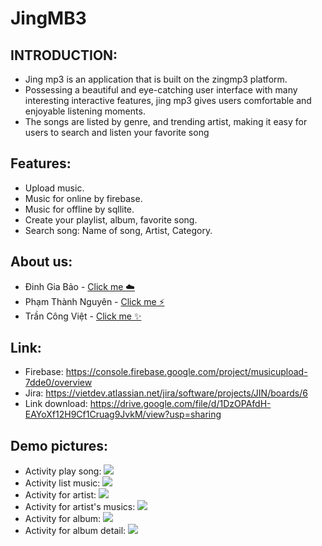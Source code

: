 # JingMB3 

## INTRODUCTION: 
- Jing mp3 is an application that is built on the zingmp3 platform. 
- Possessing a beautiful and eye-catching user interface with many interesting interactive features, jing mp3 gives users comfortable and enjoyable listening moments. 
- The songs are listed by genre, and trending artist, making it easy for users to search and listen your favorite song

## Features:
- Upload music.
- Music for online by firebase.
- Music for offline by sqllite.
- Create your playlist, album, favorite song.
- Search song: Name of song, Artist, Category.

## About us:
- Đinh Gia Bảo - <a href= "https://www.facebook.com/giabaobao2807/"> Click me ☁️</a>
- Phạm Thành Nguyên - <a href= "https://www.facebook.com/phodacbiet/"> Click me ⚡️</a>
- Trần Công Việt - <a href= "https://www.facebook.com/pikapika0710/"> Click me ✨</a>

## Link:
- Firebase: https://console.firebase.google.com/project/musicupload-7dde0/overview
- Jira: https://vietdev.atlassian.net/jira/software/projects/JIN/boards/6
- Link download: https://drive.google.com/file/d/1DzOPAfdH-EAYoXf12H9Cf1Cruag9JvkM/view?usp=sharing

## Demo pictures:

- Activity play song:
  <img src="https://res.cloudinary.com/boninguci/image/upload/v1656254554/moble-jingmb3/289517114_583889726431108_3809052648193822106_n_c3zbgq.png"/>
- Activity list music:
  <img src="https://res.cloudinary.com/boninguci/image/upload/v1656254550/moble-jingmb3/289621510_1101211487272759_7301413797099047777_n_nqlsz0.png"/>
- Activity for artist: 
  <img src="https://res.cloudinary.com/boninguci/image/upload/v1656254550/moble-jingmb3/289767465_1168239803737388_4714397838833397284_n_jvfg5o.png"/>
- Activity for artist's musics:
  <img src="https://res.cloudinary.com/boninguci/image/upload/v1656254550/moble-jingmb3/289748563_1519408571844579_1380264026970536150_n_fzpqs5.png"/>
- Activity for album: 
  <img src="https://res.cloudinary.com/boninguci/image/upload/v1656254550/moble-jingmb3/289563130_339573641516807_8990313356227792188_n_xjoxuk.png"/>
- Activity for album detail: 
  <img src="https://res.cloudinary.com/boninguci/image/upload/v1656254550/moble-jingmb3/289563130_339573641516807_8990313356227792188_n_xjoxuk.png"/>





